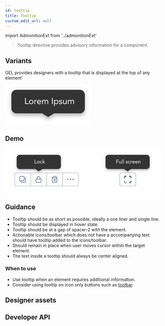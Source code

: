 ```yaml
---
id: tooltip
title: Tooltip
custom_edit_url: null
---
```


import AdmonitionExt from '../admonitionExt'

> Tooltip directive provides advisory information for a component.


## Variants

GEL provides designers with a tooltip that is displayed at the top of any element`

![Tooltip types](img/tooltip-types.svg)


## Demo

![Tooltip demo](img/tooltip-demo.svg)


## Guidance

* Tooltip should be as short as possible, ideally a one liner and single line.
* Tooltip should be displayed in hover state.
* Tooltip should be at a gap of spacer-2 with the element.
* Actionable icons/toolbar which does not have a accompanying text should have tooltip added to the icons/toolbar.
* Should remain in place when user moves cursor within the target element.
* The text inside a tooltip should always be center aligned.

### When to use

* Use tooltip when an element requires additional information.
* Consider using tooltip on icon only buttons such as [toolbar](../control-buttons/toolbar.md)


## Designer assets

<AdmonitionExt type="figma" url="https://www.figma.com/file/kzLxtqv6YGL0wotiqzgEo4/GEL-UI-Doc?node-id=8%3A29936" />


## Developer API

<AdmonitionExt type="vue" url="https://primefaces.org/primevue/tooltip" />